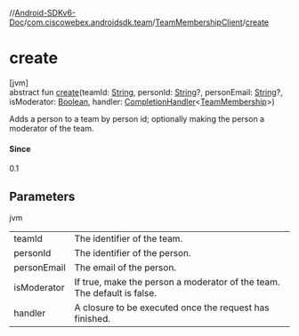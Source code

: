 //[Android-SDKv6-Doc](../../../index.md)/[com.ciscowebex.androidsdk.team](../index.md)/[TeamMembershipClient](index.md)/[create](create.md)

# create

[jvm]\
abstract fun [create](create.md)(teamId: [String](https://kotlinlang.org/api/latest/jvm/stdlib/kotlin/-string/index.html), personId: [String](https://kotlinlang.org/api/latest/jvm/stdlib/kotlin/-string/index.html)?, personEmail: [String](https://kotlinlang.org/api/latest/jvm/stdlib/kotlin/-string/index.html)?, isModerator: [Boolean](https://kotlinlang.org/api/latest/jvm/stdlib/kotlin/-boolean/index.html), handler: [CompletionHandler](../../com.ciscowebex.androidsdk/-completion-handler/index.md)&lt;[TeamMembership](../-team-membership/index.md)&gt;)

Adds a person to a team by person id; optionally making the person a moderator of the team.

#### Since

0.1

## Parameters

jvm

| | |
|---|---|
| teamId | The identifier of the team. |
| personId | The identifier of the person. |
| personEmail | The email of the person. |
| isModerator | If true, make the person a moderator of the team. The default is false. |
| handler | A closure to be executed once the request has finished. |
